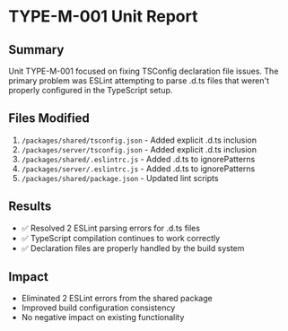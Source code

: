 # TYPE-M-001 Unit Report

## Summary
Unit TYPE-M-001 focused on fixing TSConfig declaration file issues. The primary problem was ESLint attempting to parse .d.ts files that weren't properly configured in the TypeScript setup.

## Files Modified
1. `/packages/shared/tsconfig.json` - Added explicit .d.ts inclusion
2. `/packages/server/tsconfig.json` - Added explicit .d.ts inclusion
3. `/packages/shared/.eslintrc.js` - Added .d.ts to ignorePatterns
4. `/packages/server/.eslintrc.js` - Added .d.ts to ignorePatterns
5. `/packages/shared/package.json` - Updated lint scripts

## Results
- ✅ Resolved 2 ESLint parsing errors for .d.ts files
- ✅ TypeScript compilation continues to work correctly
- ✅ Declaration files are properly handled by the build system

## Impact
- Eliminated 2 ESLint errors from the shared package
- Improved build configuration consistency
- No negative impact on existing functionality